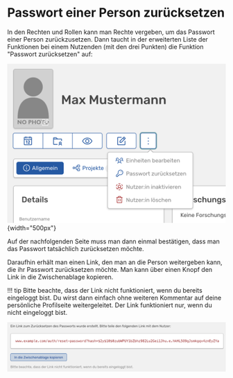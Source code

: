 # Passwort einer Person zurücksetzen

<!-- md:version 1.5.2 -->
<!-- md:auth AUTH -->
<!-- md:feature -->

In den Rechten und Rollen kann man Rechte vergeben, um das Passwort einer Person zurückzusetzen. Dann taucht in der erweiterten Liste der Funktionen bei einem Nutzenden (mit den drei Punkten) die Funktion "Passwort zurücksetzen" auf:

![Admin Password Reset](../../assets/screenshots/admin-reset-password.png){width="500px"}

Auf der nachfolgenden Seite muss man dann einmal bestätigen, dass man das Passwort tatsächlich zurücksetzen möchte.

Daraufhin erhält man einen Link, den man an die Person weitergeben kann, die ihr Passwort zurücksetzen möchte. Man kann über einen Knopf den Link in die Zwischenablage kopieren.


!!! tip 
    Bitte beachte, dass der Link nicht funktioniert, wenn du bereits eingeloggt bist. Du wirst dann einfach ohne weiteren Kommentar auf deine persönliche Profilseite weitergeleitet. Der Link funktioniert nur, wenn du nicht eingeloggt bist.

![Admin Password Reset 2](../../assets/screenshots/admin-reset-password-2.png)
